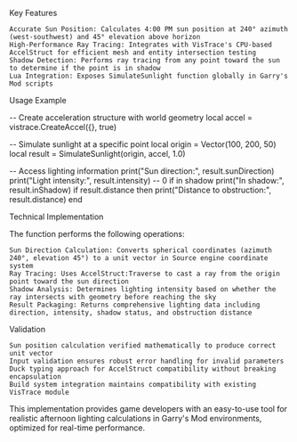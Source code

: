 Key Features

    Accurate Sun Position: Calculates 4:00 PM sun position at 240° azimuth (west-southwest) and 45° elevation above horizon
    High-Performance Ray Tracing: Integrates with VisTrace's CPU-based AccelStruct for efficient mesh and entity intersection testing
    Shadow Detection: Performs ray tracing from any point toward the sun to determine if the point is in shadow
    Lua Integration: Exposes SimulateSunlight function globally in Garry's Mod scripts

Usage Example

-- Create acceleration structure with world geometry
local accel = vistrace.CreateAccel({}, true)

-- Simulate sunlight at a specific point
local origin = Vector(100, 200, 50)
local result = SimulateSunlight(origin, accel, 1.0)

-- Access lighting information
print("Sun direction:", result.sunDirection)
print("Light intensity:", result.intensity)  -- 0 if in shadow
print("In shadow:", result.inShadow)
if result.distance then
    print("Distance to obstruction:", result.distance)
end

Technical Implementation

The function performs the following operations:

    Sun Direction Calculation: Converts spherical coordinates (azimuth 240°, elevation 45°) to a unit vector in Source engine coordinate system
    Ray Tracing: Uses AccelStruct:Traverse to cast a ray from the origin point toward the sun direction
    Shadow Analysis: Determines lighting intensity based on whether the ray intersects with geometry before reaching the sky
    Result Packaging: Returns comprehensive lighting data including direction, intensity, shadow status, and obstruction distance

Validation

    Sun position calculation verified mathematically to produce correct unit vector
    Input validation ensures robust error handling for invalid parameters
    Duck typing approach for AccelStruct compatibility without breaking encapsulation
    Build system integration maintains compatibility with existing VisTrace module

This implementation provides game developers with an easy-to-use tool for realistic afternoon lighting calculations in Garry's Mod environments, optimized for real-time performance.
